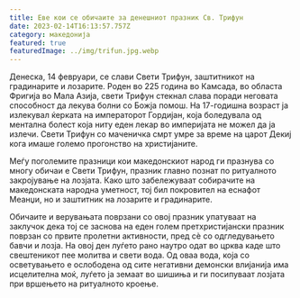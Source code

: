 ```yaml
---
title: Еве кои се обичаите за денешниот празник Св. Трифун
date: 2023-02-14T16:13:57.757Z
category: македонија
featured: true
featuredImage: ../img/trifun.jpg.webp
---
```


Денеска, 14 февруари, се слави Свети Трифун, заштитникот на градинарите и лозарите. Роден во 225 година во Камсада, во областа Фригија во Мала Азија, свети Трифун стекнал слава поради неговата способност да лекува болни со Божја помош. На 17-годишна возраст ја излекувал ќерката на императорот Гордијан, која боледувала од ментална болест која ниту еден лекар во империјата не можел да ја излечи. Свети Трифун со маченичка смрт умре за време на царот Декиј кога имаше големо прогонство на христијаните.

Меѓу поголемите празници кои македонскиот народ ги празнува со многу обичаи е Свети Трифун, празник главно познат по ритуалното закројување на лозјата. Како што забележуваат собирачите на македонската народна уметност, тој бил покровител на еснафот Меанџи, но и заштитник на лозарите и градинарите.

Обичаите и верувањата поврзани со овој празник упатуваат на заклучок дека тој се заснова на еден голем претхристијански празник поврзан со првите пролетни активности, пред сè со одгледувањето бавчи и лозја. На овој ден луѓето рано наутро одат во црква каде што свештеникот пее молитва и свети вода. Од оваа вода, која со осветувањето е ослободена од сите негативни демонски влијанија има исцелителна моќ, луѓето ја земаат во шишиња и ги посипуваат лозјата при вршењето на ритуалното кроење.
